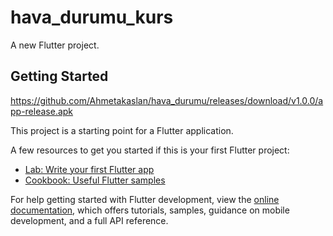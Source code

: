 # hava_durumu_kurs

A new Flutter project.

## Getting Started
https://github.com/Ahmetakaslan/hava_durumu/releases/download/v1.0.0/app-release.apk

This project is a starting point for a Flutter application.

A few resources to get you started if this is your first Flutter project:

- [Lab: Write your first Flutter app](https://docs.flutter.dev/get-started/codelab)
- [Cookbook: Useful Flutter samples](https://docs.flutter.dev/cookbook)

For help getting started with Flutter development, view the
[online documentation](https://docs.flutter.dev/), which offers tutorials,
samples, guidance on mobile development, and a full API reference.

